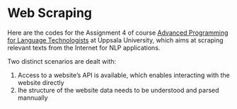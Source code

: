 # Web Scraping
Here are the codes for the Assignment 4 of course [Advanced Programming for Language Technologists](https://studentportalen.uu.se/portal/portal/uusp/student/student-course?uusp.portalpage=true&toolMode=studentUse&entityId=142786) at Uppsala University, which aims at scraping relevant texts from the Internet for NLP applications.

Two distinct scenarios are dealt with: 
1. Access to a website’s API is available, which enables interacting with the website directly
2. Ihe structure of the website data needs to be understood and parsed mannually
